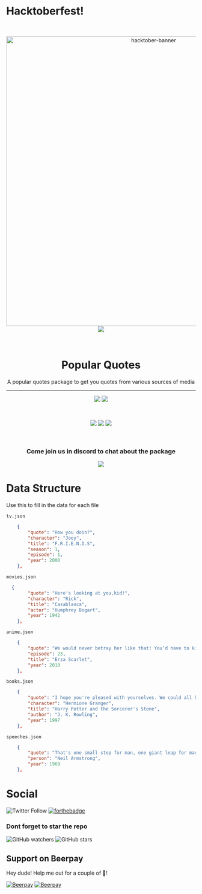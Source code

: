 # Hacktoberfest!
<div align="center">
  <br />
  <p align="center">
    <a href="https://hacktoberfest.digitalocean.com/"><img src="https://hacktoberfest.digitalocean.com/assets/logo-hf19-header-8245176fe235ab5d942c7580778a914110fa06a23c3d55bf40e2d061809d8785.svg" width="768" alt="hacktober-banner" /></a>
	<img src="https://img.shields.io/github/hacktoberfest/2019/snipey/popular-quotes?style=for-the-badge&suggestion_label=help%20wanted"></img>
  </p>
  <br />
  <p align="center">
	<h1>Popular Quotes</h1>
	A popular quotes package to get you quotes from various sources of media
	<hr/>
  </p>
<p align="center">
	<img src="https://img.shields.io/github/issues/snipey/popular-quotes?style=for-the-badge"></img>
	<img src="https://img.shields.io/github/issues-pr-raw/snipey/popular-quotes?label=pull%20requests&style=for-the-badge"></img>
  </p>
  <br/>
  <p>
	<img src="https://img.shields.io/travis/com/snipey/popular-quotes?style=for-the-badge"/>
	<img src="https://img.shields.io/npm/dw/popular-quotes?style=for-the-badge"/>
	<img src="https://img.shields.io/bundlephobia/min/popular-quotes?style=for-the-badge"/>
	<!-- <img src=""> -->
  </p>
  <br/>
	<p>
	<h3>Come join us in discord to chat about the package</h3>
  	<img src="https://img.shields.io/discord/535881918483398676?style=for-the-badge"/>
  </p>
</div>







# Data Structure
Use this to fill in the data for each file

`tv.json`
```json
	{
		"quote": "How you doin?",
		"character": "Joey",
		"title": "F.R.I.E.N.D.S",
		"season": 1,
		"episode": 1,
		"year": 2000
	},
```

`movies.json`
```json
  {
		"quote": "Here's looking at you,kid!",
		"character": "Rick",
		"title": "Casablanca",
		"actor": "Humphrey Bogart",
		"year": 1942
	},
```

`anime.json`
```json
	{
		"quote": "We would never betray her like that! You’d have to kill us first!",
		"episode": 23,
		"title": "Erza Scarlet",
		"year": 2010
	},
```

`books.json`
```json
	{
		"quote": "I hope you're pleased with yourselves. We could all have been killed - or worse, expelled",
		"character": "Hermione Granger",
		"title": "Harry Potter and the Sorcerer's Stone",
		"author": "J. K. Rowling",
		"year": 1997
	},
```

`speeches.json`
```json
	{
		"quote": "That's one small step for man, one giant leap for mankind.",
		"person": "Neil Armstrong",
		"year": 1969
	},
```
# Social

![Twitter Follow](https://img.shields.io/twitter/follow/snipeydev?color=blue&style=for-the-badge&logo=twitter)
[![forthebadge](https://forthebadge.com/images/badges/gluten-free.svg)](https://forthebadge.com)

### Dont forget to star the repo
![GitHub watchers](https://img.shields.io/github/watchers/snipey/popular-quotes?style=for-the-badge&logo=github)
![GitHub stars](https://img.shields.io/github/stars/snipey/popular-quotes?style=for-the-badge&logo=github)


## Support on Beerpay
Hey dude! Help me out for a couple of :beers:!

[![Beerpay](https://beerpay.io/Snipey/popular-quotes/badge.svg?style=beer-square)](https://beerpay.io/Snipey/popular-quotes)  [![Beerpay](https://beerpay.io/Snipey/popular-quotes/make-wish.svg?style=flat-square)](https://beerpay.io/Snipey/popular-quotes?focus=wish)